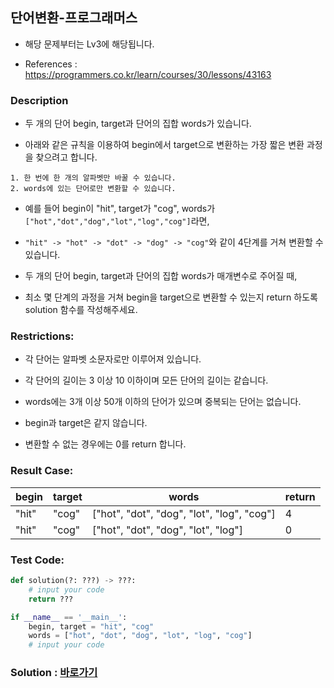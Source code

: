 ## 단어변환-프로그래머스
* 해당 문제부터는 Lv3에 해당됩니다.

* References : https://programmers.co.kr/learn/courses/30/lessons/43163

### Description

* 두 개의 단어 begin, target과 단어의 집합 words가 있습니다. 

* 아래와 같은 규칙을 이용하여 begin에서 target으로 변환하는 가장 짧은 변환 과정을 찾으려고 합니다.

```
1. 한 번에 한 개의 알파벳만 바꿀 수 있습니다.
2. words에 있는 단어로만 변환할 수 있습니다.
```
* 예를 들어 begin이 "hit", target가 "cog", words가 `["hot","dot","dog","lot","log","cog"]`라면,

* `"hit" -> "hot" -> "dot" -> "dog" -> "cog"`와 같이 4단계를 거쳐 변환할 수 있습니다.

* 두 개의 단어 begin, target과 단어의 집합 words가 매개변수로 주어질 때,

* 최소 몇 단계의 과정을 거쳐 begin을 target으로 변환할 수 있는지 return 하도록 solution 함수를 작성해주세요.

### Restrictions:

* 각 단어는 알파벳 소문자로만 이루어져 있습니다.

* 각 단어의 길이는 3 이상 10 이하이며 모든 단어의 길이는 같습니다.

* words에는 3개 이상 50개 이하의 단어가 있으며 중복되는 단어는 없습니다.

* begin과 target은 같지 않습니다.

* 변환할 수 없는 경우에는 0를 return 합니다.

### Result Case:

| begin | target | words | return |
|---|---|---|---|
| "hit" | "cog" | ["hot", "dot", "dog", "lot", "log", "cog"] | 4 |
| "hit" | "cog" | ["hot", "dot", "dog", "lot", "log"] | 0 |

### Test Code:
```python
def solution(?: ???) -> ???:
    # input your code
    return ???

if __name__ == '__main__':
    begin, target = "hit", "cog"
    words = ["hot", "dot", "dog", "lot", "log", "cog"]
    # input your code
```

### Solution : [바로가기](https://github.com/takhyun12/Algorithm-Essential-Training/blob/main/Solutions/word_conversion.py)
